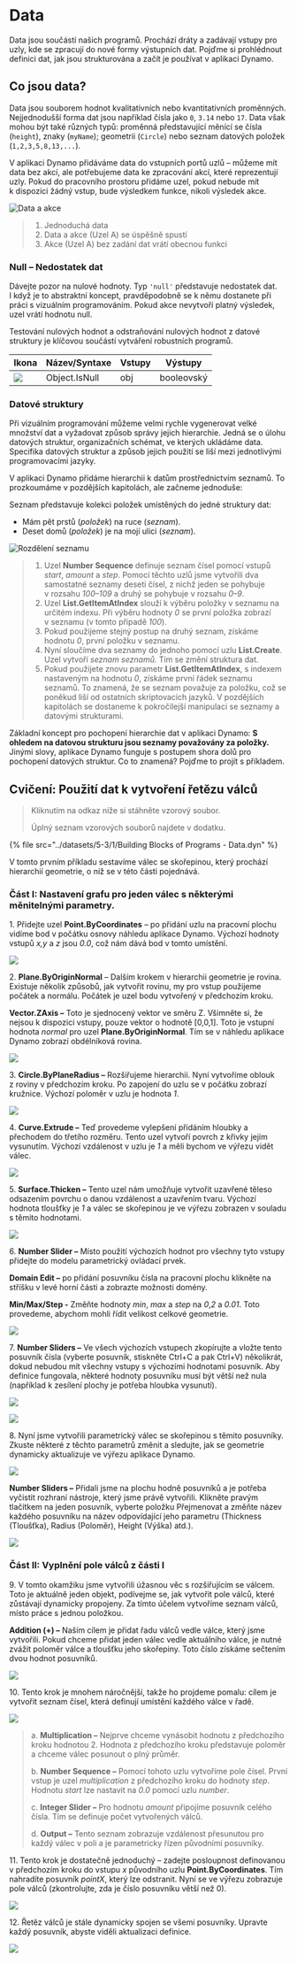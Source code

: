 # Data

Data jsou součástí našich programů. Prochází dráty a zadávají vstupy pro uzly, kde se zpracují do nové formy výstupních dat. Pojďme si prohlédnout definici dat, jak jsou strukturována a začít je používat v aplikaci Dynamo.

## Co jsou data?

Data jsou souborem hodnot kvalitativních nebo kvantitativních proměnných. Nejjednodušší forma dat jsou například čísla jako `0`, `3.14` nebo `17`. Data však mohou být také různých typů: proměnná představující měnící se čísla (`height`), znaky (`myName`); geometrii (`Circle`) nebo seznam datových položek (`1,2,3,5,8,13,...`).

V aplikaci Dynamo přidáváme data do vstupních portů uzlů – můžeme mít data bez akcí, ale potřebujeme data ke zpracování akcí, které reprezentují uzly. Pokud do pracovního prostoru přidáme uzel, pokud nebude mít k dispozici žádný vstup, bude výsledkem funkce, nikoli výsledek akce.

![Data a akce](../images/5-3/1/data-whatisdata.jpg)

> 1. Jednoduchá data
> 2. Data a akce (Uzel A) se úspěšně spustí
> 3. Akce (Uzel A) bez zadání dat vrátí obecnou funkci

### Null – Nedostatek dat

Dávejte pozor na nulové hodnoty. Typ `'null'` představuje nedostatek dat. I když je to abstraktní koncept, pravděpodobně se k němu dostanete při práci s vizuálním programováním. Pokud akce nevytvoří platný výsledek, uzel vrátí hodnotu null.

Testování nulových hodnot a odstraňování nulových hodnot z datové struktury je klíčovou součástí vytváření robustních programů.

| Ikona                                                  | Název/Syntaxe   | Vstupy | Výstupy |
| ----------------------------------------------------- | ------------- | ------ | ------- |
| ![](../images/5-3/1/data-objectIsNull.jpg) | Object.IsNull | obj    | booleovský    |

### Datové struktury

Při vizuálním programování můžeme velmi rychle vygenerovat velké množství dat a vyžadovat způsob správy jejich hierarchie. Jedná se o úlohu datových struktur, organizačních schémat, ve kterých ukládáme data. Specifika datových struktur a způsob jejich použití se liší mezi jednotlivými programovacími jazyky.

V aplikaci Dynamo přidáme hierarchii k datům prostřednictvím seznamů. To prozkoumáme v pozdějších kapitolách, ale začneme jednoduše:

Seznam představuje kolekci položek umístěných do jedné struktury dat:

* Mám pět prstů (_položek_) na ruce (_seznam_).
* Deset domů (_položek_) je na mojí ulici (_seznam_).

![Rozdělení seznamu](../images/5-3/1/data-datastructures.jpg)

> 1. Uzel **Number Sequence** definuje seznam čísel pomocí vstupů _start_, _amount_ a _step_. Pomocí těchto uzlů jsme vytvořili dva samostatné seznamy deseti čísel, z nichž jeden se pohybuje v rozsahu _100–109_ a druhý se pohybuje v rozsahu _0–9_.
> 2. Uzel **List.GetItemAtIndex** slouží k výběru položky v seznamu na určitém indexu. Při výběru hodnoty _0_ se první položka zobrazí v seznamu (v tomto případě _100_).
> 3. Pokud použijeme stejný postup na druhý seznam, získáme hodnotu _0_, první položku v seznamu.
> 4. Nyní sloučíme dva seznamy do jednoho pomocí uzlu **List.Create**. Uzel vytvoří _seznam seznamů._ Tím se změní struktura dat.
> 5. Pokud použijete znovu parametr **List.GetItemAtIndex**, s indexem nastaveným na hodnotu _0_, získáme první řádek seznamu seznamů. To znamená, že se seznam považuje za položku, což se poněkud liší od ostatních skriptovacích jazyků. V pozdějších kapitolách se dostaneme k pokročilejší manipulaci se seznamy a datovými strukturami.

Základní koncept pro pochopení hierarchie dat v aplikaci Dynamo: **S  ohledem na datovou strukturu jsou seznamy považovány za položky.** Jinými slovy, aplikace Dynamo funguje s postupem shora dolů pro pochopení datových struktur. Co to znamená? Pojďme to projít s příkladem.

## Cvičení: Použití dat k vytvoření řetězu válců

> Kliknutím na odkaz níže si stáhněte vzorový soubor.
>
> Úplný seznam vzorových souborů najdete v dodatku.

{% file src="../datasets/5-3/1/Building Blocks of Programs - Data.dyn" %}

V tomto prvním příkladu sestavíme válec se skořepinou, který prochází hierarchií geometrie, o níž se v této části pojednává.

### Část I: Nastavení grafu pro jeden válec s některými měnitelnými parametry.

1\. Přidejte uzel **Point.ByCoordinates** – po přidání uzlu na pracovní plochu vidíme bod v počátku osnovy náhledu aplikace Dynamo. Výchozí hodnoty vstupů _x,y_ a _z_ jsou _0.0_, což nám dává bod v tomto umístění.

![](../images/5-3/1/data-exercisestep1.jpg)

2\. **Plane.ByOriginNormal** – Dalším krokem v hierarchii geometrie je rovina. Existuje několik způsobů, jak vytvořit rovinu, my pro vstup použijeme počátek a normálu. Počátek je uzel bodu vytvořený v předchozím kroku.

**Vector.ZAxis –** Toto je sjednocený vektor ve směru Z. Všimněte si, že nejsou k dispozici vstupy, pouze vektor o hodnotě [0,0,1]. Toto je vstupní hodnota _normal_ pro uzel **Plane.ByOriginNormal**. Tím se v náhledu aplikace Dynamo zobrazí obdélníková rovina.

![](../images/5-3/1/data-exercisestep2.jpg)

3\. **Circle.ByPlaneRadius –** Rozšiřujeme hierarchii. Nyní vytvoříme oblouk z roviny v předchozím kroku. Po zapojení do uzlu se v počátku zobrazí kružnice. Výchozí poloměr v uzlu je hodnota _1_.

![](../images/5-3/1/data-exercisestep3.jpg)

4\. **Curve.Extrude –** Teď provedeme vylepšení přidáním hloubky a přechodem do třetího rozměru. Tento uzel vytvoří povrch z křivky jejím vysunutím. Výchozí vzdálenost v uzlu je _1_ a měli bychom ve výřezu vidět válec.

![](../images/5-3/1/data-exercisestep4.jpg)

5\. **Surface.Thicken –** Tento uzel nám umožňuje vytvořit uzavřené těleso odsazením povrchu o danou vzdálenost a uzavřením tvaru. Výchozí hodnota tloušťky je _1_ a válec se skořepinou je ve výřezu zobrazen v souladu s těmito hodnotami.

![](../images/5-3/1/data-exercisestep5.jpg)

6\. **Number Slider –** Místo použití výchozích hodnot pro všechny tyto vstupy přidejte do modelu parametrický ovládací prvek.

**Domain Edit –** po přidání posuvníku čísla na pracovní plochu klikněte na stříšku v levé horní části a zobrazte možnosti domény.

**Min/Max/Step -** Změňte hodnoty _min_, _max_ a _step_ na _0_,_2_ a _0.01_. Toto provedeme, abychom mohli řídit velikost celkové geometrie.

![](../images/5-3/1/data-exercisestep6.gif)

7\. **Number Sliders –** Ve všech výchozích vstupech zkopírujte a vložte tento posuvník čísla (vyberte posuvník, stiskněte Ctrl+C a pak Ctrl+V) několikrát, dokud nebudou mít všechny vstupy s výchozími hodnotami posuvník. Aby definice fungovala, některé hodnoty posuvníku musí být větší než nula (například k zesílení plochy je potřeba hloubka vysunutí).

![](../images/5-3/1/data-exercisestep7a.gif)

![](../images/5-3/1/data-exercisestep7b.gif)

8\. Nyní jsme vytvořili parametrický válec se skořepinou s těmito posuvníky. Zkuste některé z těchto parametrů změnit a sledujte, jak se geometrie dynamicky aktualizuje ve výřezu aplikace Dynamo.

![](../images/5-3/1/data-exercisestep8a.gif)

**Number Sliders –** Přidali jsme na plochu hodně posuvníků a je potřeba vyčistit rozhraní nástroje, který jsme právě vytvořili. Klikněte pravým tlačítkem na jeden posuvník, vyberte položku Přejmenovat a změňte název každého posuvníku na název odpovídající jeho parametru (Thickness (Tloušťka), Radius (Poloměr), Height (Výška) atd.).

![](../images/5-3/1/data-exercisestep8bstep.jpg)

### Část II: Vyplnění pole válců z části I

9\. V tomto okamžiku jsme vytvořili úžasnou věc s rozšiřujícím se válcem. Toto je aktuálně jeden objekt, podívejme se, jak vytvořit pole válců, které zůstávají dynamicky propojeny. Za tímto účelem vytvoříme seznam válců, místo práce s jednou položkou.

**Addition (+) –** Naším cílem je přidat řadu válců vedle válce, který jsme vytvořili. Pokud chceme přidat jeden válec vedle aktuálního válce, je nutné zvážit poloměr válce a tloušťku jeho skořepiny. Toto číslo získáme sečtením dvou hodnot posuvníků.

![](../images/5-3/1/data-exercisestep9.jpg)

10\. Tento krok je mnohem náročnější, takže ho projdeme pomalu: cílem je vytvořit seznam čísel, která definují umístění každého válce v řadě.

![](../images/5-3/1/data-exercisestep10.jpg)

> a. **Multiplication –** Nejprve chceme vynásobit hodnotu z předchozího kroku hodnotou 2. Hodnota z předchozího kroku představuje poloměr a chceme válec posunout o plný průměr.
>
> b. **Number Sequence –** Pomocí tohoto uzlu vytvoříme pole čísel. První vstup je uzel _multiplication_ z předchozího kroku do hodnoty _step_. Hodnotu _start_ lze nastavit na _0.0_ pomocí uzlu _number_.
>
> c. **Integer Slider –** Pro hodnotu _amount_ připojíme posuvník celého čísla. Tím se definuje počet vytvořených válců.
>
> d. **Output –** Tento seznam zobrazuje vzdálenost přesunutou pro každý válec v poli a je parametricky řízen původními posuvníky.

11\. Tento krok je dostatečně jednoduchý – zadejte posloupnost definovanou v předchozím kroku do vstupu _x_ původního uzlu **Point.ByCoordinates**. Tím nahradíte posuvník _pointX_, který lze odstranit. Nyní se ve výřezu zobrazuje pole válců (zkontrolujte, zda je číslo posuvníku větší než 0).

![](../images/5-3/1/data-exercisestep11.gif)

12\. Řetěz válců je stále dynamicky spojen se všemi posuvníky. Upravte každý posuvník, abyste viděli aktualizaci definice.

![](../images/5-3/1/data-exercisestep12.gif)
